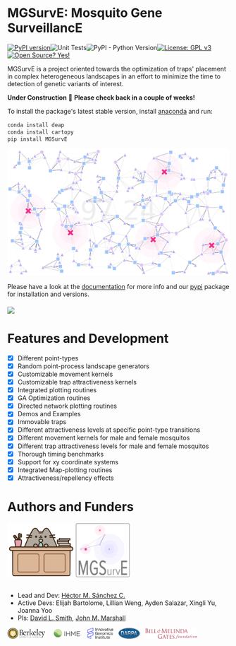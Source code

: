 # MGSurvE: Mosquito Gene SurveillancE


[![PyPI version](https://badge.fury.io/py/MGSurvE.svg)](https://badge.fury.io/py/MGSurvE)![Unit Tests](https://github.com/chipdelmal/MGSurvE/actions/workflows/main.yml/badge.svg)![PyPI - Python Version](https://img.shields.io/pypi/pyversions/MGSurvE)[![License: GPL v3](https://img.shields.io/badge/License-GPLv3-blue.svg)](https://www.gnu.org/licenses/gpl-3.0)[![Open Source? Yes!](https://badgen.net/badge/Open%20Source%20%3F/Yes%21/blue?icon=github)](https://github.com/Naereen/badges/)

MGSurvE is a project oriented towards the optimization of traps' placement in complex heterogeneous landscapes in an effort to minimize the time to detection of genetic variants of interest.


**Under Construction** :construction: **Please check back in a couple of weeks!**

To install the package's latest stable version, install [anaconda](https://docs.conda.io/projects/conda/en/latest/user-guide/install/download.html) and run:

```
conda install deap
conda install cartopy
pip install MGSurvE
```


![landscape](https://github.com/Chipdelmal/MGSurvE/raw/main/img/demo.jpg)


Please have a look at the [documentation](https://chipdelmal.github.io/MGSurvE/) for more info and our [pypi](https://pypi.org/project/MGSurvE/) package for installation and versions.


[<img src="https://pypi.org/static/images/logo-large.6bdbb439.svg" height="50px" align="middle">](https://pypi.org/project/MGSurvE/)

# Features and Development

- [x] Different point-types
- [x] Random point-process landscape generators
- [x] Customizable movement kernels
- [x] Customizable trap attractiveness kernels
- [x] Integrated plotting routines
- [x] GA Optimization routines
- [x] Directed network plotting routines
- [x] Demos and Examples
- [x] Immovable traps
- [x] Different attractiveness levels at specific point-type transitions
- [x] Different movement kernels for male and female mosquitos
- [x] Different trap attractiveness levels for male and female mosquitos 
- [x] Thorough timing benchmarks
- [x] Support for xy coordinate systems
- [x] Integrated Map-plotting routines
- [x] Attractiveness/repellency effects

# Authors and Funders

<img src="https://raw.githubusercontent.com/Chipdelmal/pyMSync/master/media/pusheen.jpg" height="125px" align="middle"><img src="https://github.com/Chipdelmal/MGSurvE/blob/main/img/MGSurvE_Logo.png?raw=true" height="125px" align="middle"> <br><br>

* Lead and Dev: [Héctor M. Sánchez C.](https://chipdelmal.github.io/blog/)
* Active Devs: Elijah Bartolome, Lillian Weng, Ayden Salazar, Xingli Yu, Joanna Yoo
* PIs: [David L. Smith](http://www.healthdata.org/about/david-smith), [John M. Marshall](https://publichealth.berkeley.edu/people/john-marshall/)

<img src="https://github.com/Chipdelmal/MGSurvE/raw/main/img/berkeley.jpg" height="25px"> &nbsp; <img src="https://github.com/Chipdelmal/MGSurvE/raw/main/img/IHME.jpg" height="25px"> &nbsp;  <img src="https://github.com/Chipdelmal/MGSurvE/raw/main/img/IGI.png" height="25px"> &nbsp; <img src="https://github.com/Chipdelmal/MGSurvE/raw/main/img/DARPA.jpg" height="25px"> &nbsp; <img src="https://github.com/Chipdelmal/MGSurvE/raw/main/img/gates.jpg" height="25px">

<br>
